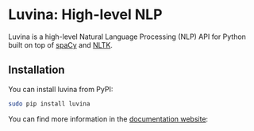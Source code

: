 # Luvina: High-level NLP
Luvina is a high-level Natural Language Processing (NLP) API for Python built on top of [spaCy](https://spacy.io/) and [NLTK](http://www.nltk.org/).

## Installation
You can install luvina from PyPI:
```sh
sudo pip install luvina
```

You can find more information in the [documentation website](https://oarriaga.github.io/luvina/):
